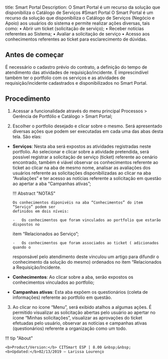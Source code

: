 title:  Smart Portal
Description: O Smart Portal é um recurso da solução que disponibiliza o Catálogo de Serviços
#Smart Portal
O Smart Portal é um recurso da solução que disponibiliza o Catálogo de Serviços (Negócio e Apoio) aos usuários do sistema e permite realizar ações diversas, tais como:
•	Abrir um ticket (solicitação de serviço);
•	Receber notícias referentes ao Sistema;
•	Avaliar a solicitação de serviço
•	Acesso aos conhecimentos referentes ao ticket para esclarecimento de dúvidas.

Antes de começar 
-----------------

É necessário o cadastro prévio do contrato, a definição do tempo de atendimento
das atividades de requisição/incidente. É imprescindível também ter o portfolio
com os serviços e as atividades de requisição/incidente cadastrados e
disponibilizados no Smart Portal.

Procedimento 
-------------

1.  Acessar a funcionalidade através do menu principal Processos \> Gerência de
    Portfólio e Catálogo \> Smart Portal;

2.  Escolher o portfolio desejado e clicar sobre o mesmo. Será apresentado
    diversas ações que podem ser executadas em cada uma das abas desta tela. São
    elas:

-   **Serviços**: Nesta aba será expostos as atividades registradas neste
    portfolio. Ao selecionar e clicar sobre a atividade pretendida, será
    possível registrar a solicitação de serviço (ticket) referente ao cenário
    encontrado, também é viável observar os conhecimentos referente ao ticket ao
    clicar na aba de mesmo nome, analisar as avaliações dos usuários referente
    as solicitações disponibilizadas ao clicar na aba “Avaliações” e ter acesso
    as notícias referente a solicitação em questão ao apertar a aba “Campanhas
    ativas”;

    !!! Abstract "NOTAS"  

        Os conhecimentos diponivéis na aba “Conhecimentos” do item “Serviço” podem ser
        definidos em dois níveis:

        -   Os conhecimentos que foram vinculados ao portfolio que estarão dispostos no
    item “Relacionados ao Serviço”;

        -   Os conhecimentos que foram associados ao ticket ( adicionados quando o
    responsável pelo atendimento deste vinculou um artigo para difundir o
    conhecimento da solução do mesmo) ordenados no item “Relacionados a
    Requisição/Incidente.  

-   **Conhecimentos**: Ao clicar sobre a aba, serão expostos os conhecimentos
    vinculados ao portfolio;

-   **Campanhas ativas**: Esta aba expõem os questionários (coleta de
    informações) referente ao portfolio em questão.

3.  Ao clicar no ícone “Menu”, será exibido atalhos a algumas ações. É permitido
    visualizar as solicitação abertas pelo usuário ao apertar no ícone “Minhas
    solicitações”, visualizar as aprovações do ticket efetuadas pelo usuário,
    observar as notícias e campanhas ativas (questionários) referente a
    organização como um todo.  
    
 !!! tip "About"

    <b>Product/Version:</b> CITSmart ESP | 8.00 &nbsp;&nbsp;
    <b>Updated:</b>02/13/2019 – Larissa Lourenço
   
